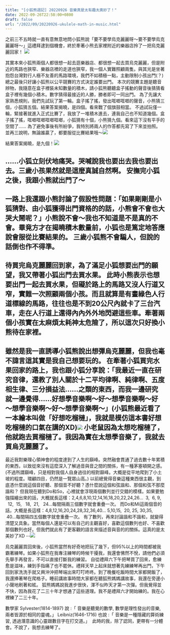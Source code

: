 ```yaml
---
title: "[小狐熊週記] 20220926 音樂真是太有趣太奧妙了！"
date: 2022-09-26T22:58:00+0800
draft: false
url: "/2022/09/20220926-ukulele-math-in-music.html"
---
```



之前三不五時就一直有意無意地問小狐熊說「要不要學烏克麗麗呀～要不要學烏克麗麗呀～」這禮拜逮到個機會，終於牽著小熊去家裡附近的樂器店拎了一把烏克麗麗回家！
![](https://blogger.googleusercontent.com/img/a/AVvXsEglk_OW-TAbEHbtFrc4Mznd1B4j7AmuaxWNGpNahkXONDCHERY2oooO9Vjy5b_2zWy19p_BM3LLyC1H6iF3iqpdbmWfqr4NIkqBg9AKR-8cZN8KmHi_QLgdiLDrk6XJWYSLMM1JxnpMrJJ0y7cLK4vbKkEOTqpZ8t4yIQA2IgzBK9q-MQbgWFnc6XUa)



其實本來小狐熊兩個人都很想一起去逛樂器店、都很想一起去買烏克麗麗，但是附近的馬路也狹窄、樂器店裡的走道也狹窄，我一個人實難照顧兩隻。與其光是坐著抱怨台灣對行人極不友善的馬路環境，我們不如積極一點，主動限制小孩出門(？)
總之最後只好讓小狐熊以公平競賽的方式決定誰要出門。
本次的競賽主題是聽音辨物，我隨意在盒子裡裝未知數量的積木，請小狐熊聽聽盒子搖動的聲音後猜猜看盒子裡有幾個小積木。數字猜得最接近的人勝，勝者即可一同出門。
為了先讓大家熟悉規則，我們先試玩了第一輪。盒子搖了搖，發出哐啷哐啷的聲音，小熊猜三個，小狐猜五個。結果答案揭曉，是四個。看來戰了個旗鼓相當。
不過試玩僅一輪，緊接著就進入正式比賽了，我放了一堆積木進去，連我自己也不知道幾個。盒子搖了搖，哐啷哐啷哐啷哐啷，小狐猜有十個，小熊猜九個。看來這下沒有平手的空間了……
為了避免事後有所紛爭，我特別將兩人的作答都先寫了下來並拍照。並再三說明，無論誰贏了，都要服從比賽結果哦～![](https://blogger.googleusercontent.com/img/a/AVvXsEiOSdYJ-IFrQ1Mc04PSzDywP63kjsygOzvM8rBqKMx4RH1QpaJIEfAyXPg-IsE9qzU_FYq3mPH0kpSEckbI2_eAXZhShwKK1IkerL3ZQFy4t_Tu3LcIswWA7eEp9g9ICL26woHH1UhB8F_DfjKzitsgcjhUNrlmpeFIkrqAFwCR6Jc36qG-UY6jiSi6)

結果答案揭曉，是九個！![](https://blogger.googleusercontent.com/img/a/AVvXsEgXqqH_8JAGQHQPm0W-p1lgd2Th7srW92CtjGXTmkt_2VijO_JaSdwU1mAj2moDdOEHZVmUfOCAYRR0EoMuQJYonN6PqptMSLctvqSt7toY3hIR89BHsKbKgROfq4pOc6j4VvyR_PLSD98Yo4pGTfFm0QqgeBg-3yjSxTrQ1hJpeRjtFGuS406igY_0=w180-h320)

……小狐立刻伏地痛哭。哭喊說我也要出去我也要出去。三歲小孩果然就是這麼真誠自然啊。
安撫完小狐之後，我跟小熊就出門了～
--
一路上我還跟小熊討論了假設性問題：「如果剛剛是小狐猜對、由小狐獲得出門資格的的話，小熊會不會也大哭大鬧呢？」小熊說不會～我也不知道是不是真的不會。畢竟方才在揭曉積木數量前，小狐也是篤定地答應說會服從比賽結果的。
三歲小狐熊不會騙人，但說的話倒也作不得準。
--
待買完烏克麗麗回到家，為了滿足小狐想要出門的願望，我又帶著小狐出門去買水果。
此時小熊表示也想要出門一起去買水果，但礙於路上的馬路又沒人行道又窄，實難一次照顧兩個小孩。而且就算是有畫綠色人行道標線的馬路，往往也是不到20公尺內就卡了三台汽車，走在人行道上還得內內外外地閃避這些車。牽著兩個小孩實在太麻煩太耗神太危險了，所以這次只好換小熊待在家裡。
--
雖然是我一直誘導小狐熊說出想彈烏克麗麗，但我也毫不諱言這其實是我自己想要玩的。
在牽著小狐買完水果回家的路上，我也跟小狐分享說：「我最近一直在研究音律，還教了別人關於十二平均律啊、純律啊、五度相生律、三分損益法……之類的東西，而我一邊研究就一邊覺得……好想學音樂啊～好～想學音樂啊～好～想學音樂啊～好～想學音樂啊～」(小狐熊最近看了一本繪本叫做「好想吃榴槤」，我就是模仿這本書好想吃榴槤的口氣在講的XD)![](https://blogger.googleusercontent.com/img/a/AVvXsEj-MeVgRGU1QeTo5ynCrYIYa2aPbDgn8YQQU8wXnnt_SFAV6mbHkwRckxCZ0HQRwcR9jVyQvaV4mXNrxSX-XeXFn4AcIUkVjBktOKS7uZD3S4IYKQQIph8HRqtrQ6kfcF8GFKY4JR-8xmhDLeXiH21kwHavWF_zobo-Sy-ZjM9QRpT_xG3E41MkagCf)
小老鼠因為太想吃榴槤了，他就跑去買榴槤了。我因為實在太想學音樂了，我就去買烏克麗麗了。
--
最近我對樂理心領神會的程度達到了人生的巔峰。突然融會貫通了過去數十年累積的東西，以致從來沒有這麼深入了解過音與音之間的關係，有一種茅塞頓開之感。(不過所謂巔峰，只是相對我個人自身過往的相對巔峰。大概是從平地爬到了小土坡的程度。環顧四目，仍然是一覽眾山高。)
以前總覺得音樂這種東西很主觀，到底憑什麼說這個音好聽、那個音不好聽？憑什麼說這個和弦諧和、那個和弦不那麼諧和？
但我現在聽到Do和So，心裡就會浮現兩個數列並行交錯的模樣。如果要勉強描繪出來的話，大概就長這樣：2,4,6,8,10,12,14,16,18,20,22,24,26...  3,  6, 9,    12,  15,   18,  21,   24...每間隔兩三個數字就會重疊一次。
而Do和Mi這兩個音的話，大概是長這樣：4,8,12,16,20,24,28,32,36,40... 5,10,15,  20, 25, 30,35,   40...每間隔四五個數字就會重疊一次。
有了數列，再來討論諧和不諧和，就變得清楚又具象。當然每個人還是可以有自己的主觀喜好，喜歡這個數列也好、不喜歡那個數列也好。但我們就此有了更客觀的語言來描述音與音的的關係。這真的是太美妙了XD
--![](https://blogger.googleusercontent.com/img/a/AVvXsEisxPkL9jcmvW74HvXTNkuo5LZObdDuTfclwY7kpg4oM7jtUM_WvL72tB6uG9oIM6qvhXFnaXDiMYhizICnFHEKIq9rnY7Xmxm7bbjqCDu7UT9Gi7kZLOe10V4X3YwW2AMw8Vc752Twl4nuHhnanvBB2kITSUQO_ohgaQSBXmiVLbl_yaufr8S6a7Vv)

烏克麗麗買回來後，小狐熊當然有好奇地把玩了幾下，但95%以上的時間都被我霸著練琴。如果小狐熊在我專注練琴的時候干擾我，我還會怫然不悅，請他們必須先舉手再發言，不可以直接打斷我的練習。
自從禮拜六下午把琴買了回來，愈練愈是滋味，練到手指痛了也不罷休。禮拜天早上起床就想著先練練琴再出門，下午回到家洗洗手就又興沖沖把琴端出來叮叮咚咚。到了晚餐吃飯時間大家都開飯了，我還捧著琴在爬格子。睡前講故事時間大家都在聽狐熊媽媽講故事，我還在旁邊小小聲地刷著和絃。
狐熊媽媽說我進步很快，渾不似昨天才第一次彈。但我覺得並不快，因為我花了二三十年才想通了這些道理。我不是禮拜六才開始練的。我在心裡練了二三十年。

數學家 Sylvester(1814-1897) 說 :「 音樂是聽覺的數學, 數學是理性發出的音樂, 兩者皆源於相同的靈魂。」 Leibniz(1646-1716) 也說 :「 音樂是一種隱藏的算術練習, 透過潛意識的心靈跟數目字在打交道。」 
此時的我，除了認同，更帶有一分體會。不說了，我想去練琴了。

